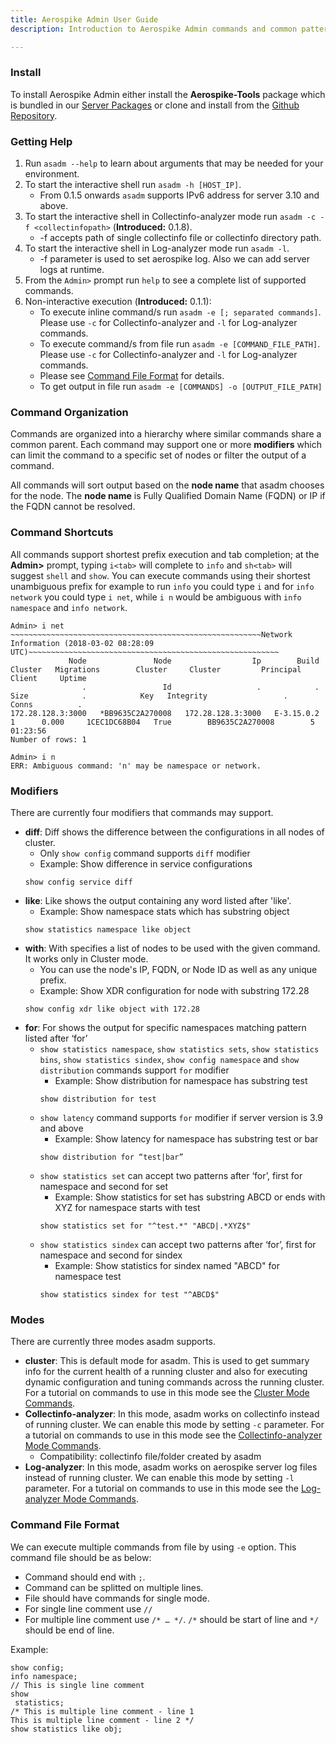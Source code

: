```yaml
---
title: Aerospike Admin User Guide
description: Introduction to Aerospike Admin commands and common patterns.

---
```


### Install
To install Aerospike Admin either install the **Aerospike-Tools** package
which is bundled in our [Server Packages](/download/) or clone and install from
the [Github Repository](https://github.com/aerospike/aerospike-admin).

### Getting Help
1. Run `asadm --help` to learn about arguments that may be needed for your
environment.
2. To start the interactive shell run `asadm -h [HOST_IP]`.
   * From 0.1.5 onwards `asadm` supports IPv6 address for server 3.10 and above.
3. To start the interactive shell in Collectinfo-analyzer mode run `asadm -c -f <collectinfopath>` (**Introduced:** 0.1.8).
   * -f accepts path of single collectinfo file or collectinfo directory path.
4. To start the interactive shell in Log-analyzer mode run `asadm -l`.
   * -f parameter is used to set aerospike log. Also we can add server logs at runtime.
5. From the `Admin>` prompt run `help` to see a complete list of supported
   commands.
6. Non-interactive execution (**Introduced:** 0.1.1):
   * To execute inline command/s run `asadm -e [; separated commands]`. Please use `-c` for Collectinfo-analyzer and `-l` for Log-analyzer commands.
   * To execute command/s from file run `asadm -e [COMMAND_FILE_PATH]`. Please use `-c` for Collectinfo-analyzer and `-l` for Log-analyzer commands.
	* Please see [Command File Format](#command-file-format) for details.
   * To get output in file run `asadm -e [COMMANDS] -o [OUTPUT_FILE_PATH]`

### Command Organization
Commands are organized into a hierarchy where similar commands share a common
parent. Each command may support one or more **modifiers** which can limit the
command to a specific set of nodes or filter the output of a command.

All commands will sort output based on the **node name** that asadm chooses for
the node. The **node name** is Fully Qualified Domain Name (FQDN) or IP if the 
FQDN cannot be resolved.

### Command Shortcuts
All commands support shortest prefix execution and tab completion; at the
**Admin>** prompt, typing `i<tab>` will complete to `info` and `sh<tab>` will
suggest `shell` and `show`. You can execute commands using their shortest
unambiguous prefix for example to run `info` you could type `i` and for
`info network` you could type `i net`, while `i n` would be ambiguous with
`info namespace` and `info network`.

```asciidoc
Admin> i net
~~~~~~~~~~~~~~~~~~~~~~~~~~~~~~~~~~~~~~~~~~~~~~~~~~~~~~~~Network Information (2018-03-02 08:28:09 UTC)~~~~~~~~~~~~~~~~~~~~~~~~~~~~~~~~~~~~~~~~~~~~~~~~~~~~~~~~
             Node               Node                  Ip        Build   Cluster   Migrations        Cluster     Cluster         Principal   Client     Uptime   
                .                 Id                   .            .      Size            .            Key   Integrity                 .    Conns          .   
172.28.128.3:3000   *BB9635C2A270008   172.28.128.3:3000   E-3.15.0.2         1      0.000     1CEC1DC68B04   True        BB9635C2A270008        5   01:23:56   
Number of rows: 1

Admin> i n
ERR: Ambiguous command: 'n' may be namespace or network.
```

### Modifiers
There are currently four modifiers that commands may support.
* **diff**: Diff shows the difference between the configurations in all nodes of cluster.
    * Only `show config` command supports `diff` modifier
    * Example: Show difference in service configurations
    ```asciidoc
    show config service diff
    ```
* **like**: Like shows the output containing any word listed after 'like'.
    * Example: Show namespace stats which has substring object
    ```asciidoc
    show statistics namespace like object
    ```
* **with**: With specifies a list of nodes to be used with the given command. It works only in Cluster mode.
    * You can use the node's IP, FQDN, or Node ID as well as any unique prefix.
    * Example: Show XDR configuration for node with substring 172.28
    ```asciidoc
    show config xdr like object with 172.28
    ```
* **for**: For shows the output for specific namespaces matching pattern listed after ‘for’
    * `show statistics namespace`, `show statistics sets`, `show statistics bins`, `show statistics sindex`, `show config namespace` and `show distribution` commands support `for` modifier
        * Example: Show distribution for namespace has substring test
        ```asciidoc
        show distribution for test
        ```
    * `show latency` command supports `for` modifier if server version is 3.9 and above
        * Example: Show latency for namespace has substring test or bar
        ```asciidoc
        show distribution for “test|bar”
        ```
    * `show statistics set` can accept two patterns after ‘for’, first for namespace and second for set
        * Example: Show statistics for set has substring ABCD or ends with XYZ for namespace starts with test
        ```asciidoc
        show statistics set for "^test.*" "ABCD|.*XYZ$"
        ```
    * `show statistics sindex` can accept two patterns after ‘for’, first for namespace and second for sindex
        * Example: Show statistics for sindex named "ABCD" for namespace test
        ```asciidoc
        show statistics sindex for test "^ABCD$"
        ```
	
### Modes
There are currently three modes asadm supports.
* **cluster**: This is default mode for asadm. This is used to get summary info for the current health of a running cluster and also for executing dynamic configuration and tuning commands across the running cluster. For a tutorial on commands to use in this mode see the [Cluster Mode Commands](/docs/tools/asadm/user_guide/cluster_mode_guide).
* **Collectinfo-analyzer**: In this mode, asadm works on collectinfo instead of running cluster. We can enable this mode by setting `-c` parameter. For a tutorial on commands to use in this mode see the [Collectinfo-analyzer Mode Commands](/docs/tools/asadm/user_guide/collectinfo_analyser_mode_guide).
   * Compatibility: collectinfo file/folder created by asadm
* **Log-analyzer**: In this mode, asadm works on aerospike server log files instead of running cluster. We can enable this mode by setting `-l` parameter. For a tutorial on commands to use in this mode see the [Log-analyzer Mode Commands](/docs/tools/asadm/user_guide/log_analyser_mode_guide).

### Command File Format
We can execute multiple commands from file by using `-e` option. This command file should be as below:
* Command should end with `;`.
* Command can be splitted on multiple lines.
* File should have commands for single mode.
* For single line comment use `//`
* For multiple line comment use  `/* … */`. `/*` should be start of line and `*/` should be end of line.

Example:
```asciidoc
show config;
info namespace;
// This is single line comment
show 
 statistics;
/* This is multiple line comment - line 1
This is multiple line comment - line 2 */
show statistics like obj;
```

